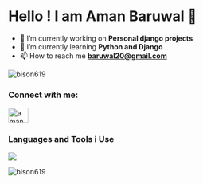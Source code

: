 # Hello !  I am Aman Baruwal 👋


- 💼 I’m currently working on **Personal django projects**
- 🌱 I’m currently learning **Python and Django**
- 📫 How to reach me **baruwal20@gmail.com**
<p align="left"> <img src="https://komarev.com/ghpvc/?username=bison619&label=Profile%20views&color=0e75b6&style=flat" alt="bison619" /> </p>

### Connect with me:
<p align="left">
<a href="https://instagram.com/aman.baruwal" target="blank"><img align="center" src="https://raw.githubusercontent.com/rahuldkjain/github-profile-readme-generator/master/src/images/icons/Social/instagram.svg" alt="aman.baruwal" height="30" width="40" /></a>
</p>

### Languages and Tools i Use

![](https://skillicons.dev/icons?i=django,py,js,php,mysql,figma,html,css,wordpress)

<p><img align="center" src="https://github-readme-stats.vercel.app/api/top-langs?username=bison619&show_icons=true&locale=en&layout=compact" alt="bison619" /></p>
